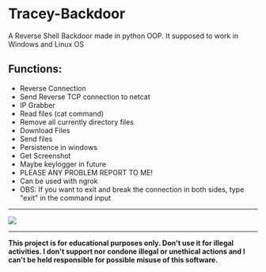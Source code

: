 # Tracey-Backdoor
A Reverse Shell Backdoor made in python OOP.
It supposed to work in Windows and Linux OS

## Functions:
* Reverse Connection
* Send Reverse TCP connection to netcat
* IP Grabber
* Read files (cat command)
* Remove all currently directory files
* Download Files
* Send files
* Persistence in windows
* Get Screenshot
* Maybe keylogger in future
* PLEASE ANY PROBLEM REPORT TO ME!
* Can be used with ngrok
* OBS: If you want to exit and break the connection in both sides, type "exit" in the command input

<hr>
<img src="https://cdn.discordapp.com/attachments/876919540682989609/912776381396549684/unknown.png">
<hr>

**This project is for educational purposes only. Don't use it for illegal activities. I don't support nor condone illegal or unethical actions and I can't be held responsible for possible misuse of this software.**
